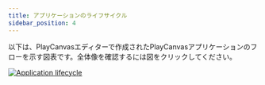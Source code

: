 ```yaml
---
title: アプリケーションのライフサイクル
sidebar_position: 4
---
```


以下は、PlayCanvasエディターで作成されたPlayCanvasアプリケーションのフローを示す図表です。全体像を確認するには図をクリックしてください。

[![Application lifecycle](/img/user-manual/scripting/application-lifecycle.png)](pathname:///img/user-manual/scripting/application-lifecycle.png)
